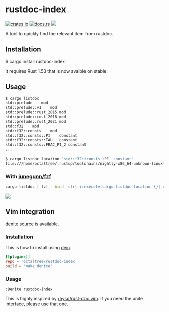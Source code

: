 # rustdoc-index

[![crates.io](https://img.shields.io/crates/v/rustdoc-index)](https://crates.io/crates/rustdoc-index) [![docs.rs](https://docs.rs/rustdoc-index/badge.svg)](https://docs.rs/rustdoc-index/) ![](https://github.com/octaltree/rustdoc-index/workflows/Build/badge.svg)

A tool to quickly find the relevant item from rustdoc.

## Installation
$ cargo install rustdoc-index

It requires Rust 1.53 that is now avaible on stable.

## Usage
```sh
$ cargo listdoc
std::prelude	mod
std::prelude::v1	mod
std::prelude::rust_2015	mod
std::prelude::rust_2018	mod
std::prelude::rust_2021	mod
std::f32	mod
std::f32::consts	mod
std::f32::consts::PI	constant
std::f32::consts::TAU	constant
std::f32::consts::FRAC_PI_2	constant
...
```

```sh
$ cargo listdoc location "std::f32::consts::PI	constant"
file:///home/octaltree/.rustup/toolchains/nightly-x86_64-unknown-linux-gnu/share/doc/rust/html/std/f32/consts/constant.PI.html
```

### With [junegunn/fzf](https://github.com/junegunn/fzf)
```sh
cargo listdoc | fzf --bind 'ctrl-i:execute(cargo listdoc location {}| xargs firefox)'
```
![](https://user-images.githubusercontent.com/7942952/113164022-b2016280-927b-11eb-85fa-0870b817b7cd.gif)

## Vim integration
[denite](https://github.com/Shougo/denite.nvim) source is available.

### Installation
This is how to install using [dein](https://github.com/Shougo/dein.vim).
```toml
[[plugins]]
repo = 'octaltree/rustdoc-index'
build = 'make denite'
```

### Usage
```vim
:Denite rustdoc-index
```

This is highly inspired by [rhysd/rust-doc.vim](https://github.com/rhysd/rust-doc.vim). If you need the unite interface, please use that one.
